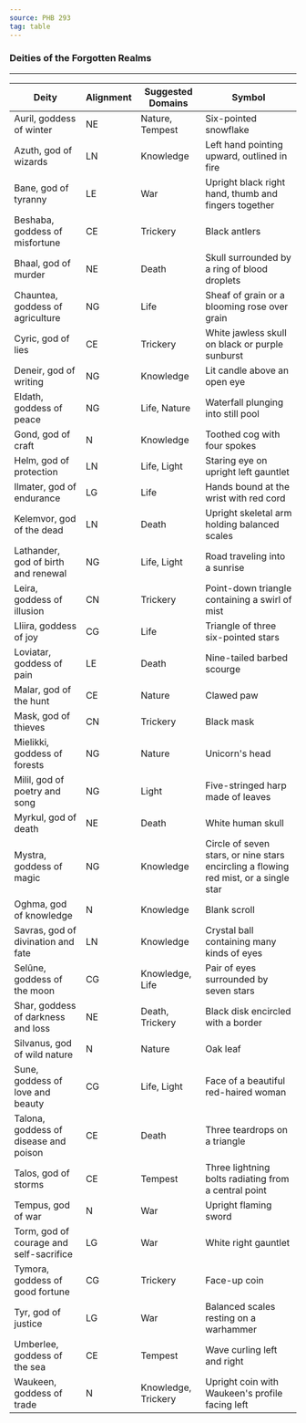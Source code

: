 ```yaml
---
source: PHB 293
tag: table
---
```


### Deities of the Forgotten Realms
---
|Deity|Alignment|Suggested Domains|Symbol|
|-----|---|-----|-------|
|Auril, goddess of winter|NE|Nature, Tempest|Six-pointed snowflake|
|Azuth, god of wizards|LN|Knowledge|Left hand pointing upward, outlined in fire|
|Bane, god of tyranny|LE|War|Upright black right hand, thumb and fingers together|
|Beshaba, goddess of misfortune|CE|Trickery|Black antlers|
|Bhaal, god of murder|NE|Death|Skull surrounded by a ring of blood droplets|
|Chauntea, goddess of agriculture|NG|Life|Sheaf of grain or a blooming rose over grain|
|Cyric, god of lies|CE|Trickery|White jawless skull on black or purple sunburst|
|Deneir, god of writing|NG|Knowledge|Lit candle above an open eye|
|Eldath, goddess of peace|NG|Life, Nature|Waterfall plunging into still pool|
|Gond, god of craft|N|Knowledge|Toothed cog with four spokes|
|Helm, god of protection|LN|Life, Light|Staring eye on upright left gauntlet|
|Ilmater, god of endurance|LG|Life|Hands bound at the wrist with red cord|
|Kelemvor, god of the dead|LN|Death|Upright skeletal arm holding balanced scales|
|Lathander, god of birth and renewal|NG|Life, Light|Road traveling into a sunrise|
|Leira, goddess of illusion|CN|Trickery|Point-down triangle containing a swirl of mist|
|Lliira, goddess of joy|CG|Life|Triangle of three six-pointed stars|
|Loviatar, goddess of pain|LE|Death|Nine-tailed barbed scourge|
|Malar, god of the hunt|CE|Nature|Clawed paw|
|Mask, god of thieves|CN|Trickery|Black mask|
|Mielikki, goddess of forests|NG|Nature|Unicorn's head|
|Milil, god of poetry and song|NG|Light|Five-stringed harp made of leaves|
|Myrkul, god of death|NE|Death|White human skull|
|Mystra, goddess of magic|NG|Knowledge|Circle of seven stars, or nine stars encircling a flowing red mist, or a single star|
|Oghma, god of knowledge|N|Knowledge|Blank scroll|
|Savras, god of divination and fate|LN|Knowledge|Crystal ball containing many kinds of eyes|
|Selûne, goddess of the moon|CG|Knowledge, Life|Pair of eyes surrounded by seven stars|
|Shar, goddess of darkness and loss|NE|Death, Trickery|Black disk encircled with a border|
|Silvanus, god of wild nature|N|Nature|Oak leaf|
|Sune, goddess of love and beauty|CG|Life, Light|Face of a beautiful red-haired woman|
|Talona, goddess of disease and poison|CE|Death|Three teardrops on a triangle|
|Talos, god of storms|CE|Tempest|Three lightning bolts radiating from a central point|
|Tempus, god of war|N|War|Upright flaming sword|
|Torm, god of courage and self-sacrifice|LG|War|White right gauntlet|
|Tymora, goddess of good fortune|CG|Trickery|Face-up coin|
|Tyr, god of justice|LG|War|Balanced scales resting on a warhammer|
|Umberlee, goddess of the sea|CE|Tempest|Wave curling left and right|
|Waukeen, goddess of trade|N|Knowledge, Trickery|Upright coin with Waukeen's profile facing left|
